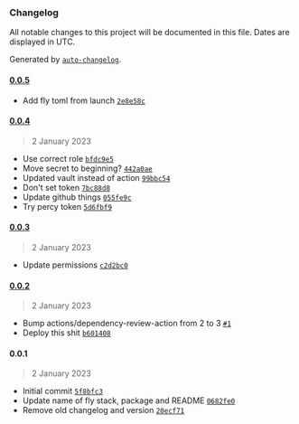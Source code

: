 ### Changelog

All notable changes to this project will be documented in this file. Dates are displayed in UTC.

Generated by [`auto-changelog`](https://github.com/CookPete/auto-changelog).

#### [0.0.5](https://github.com/RBC-Digital-Ltd/draft-fantasy-platform-frontend-remix/compare/0.0.4...0.0.5)

- Add fly toml from launch [`2e8e58c`](https://github.com/RBC-Digital-Ltd/draft-fantasy-platform-frontend-remix/commit/2e8e58cd37667b9d4689ed71e9b09b62b2847542)

#### [0.0.4](https://github.com/RBC-Digital-Ltd/draft-fantasy-platform-frontend-remix/compare/0.0.3...0.0.4)

> 2 January 2023

- Use correct role [`bfdc9e5`](https://github.com/RBC-Digital-Ltd/draft-fantasy-platform-frontend-remix/commit/bfdc9e5d3b4ca0ce917c9a0cb8d63fb42445a021)
- Move secret to beginning? [`442a0ae`](https://github.com/RBC-Digital-Ltd/draft-fantasy-platform-frontend-remix/commit/442a0aeb46fbc86cf3bf231af689118b4d6a4082)
- Updated vault instead of action [`99bbc54`](https://github.com/RBC-Digital-Ltd/draft-fantasy-platform-frontend-remix/commit/99bbc54e115155fbacdc795241c476324d9d2447)
- Don't set token [`7bc88d8`](https://github.com/RBC-Digital-Ltd/draft-fantasy-platform-frontend-remix/commit/7bc88d821883b318f89ca9175f87b23b09ab236d)
- Update github things [`055fe9c`](https://github.com/RBC-Digital-Ltd/draft-fantasy-platform-frontend-remix/commit/055fe9c381041268594e3713238ee3fc643eef8c)
- Try percy token [`5d6fbf9`](https://github.com/RBC-Digital-Ltd/draft-fantasy-platform-frontend-remix/commit/5d6fbf97ba89b0236e7db5ee95b999e6441a1b82)

#### [0.0.3](https://github.com/RBC-Digital-Ltd/draft-fantasy-platform-frontend-remix/compare/0.0.2...0.0.3)

> 2 January 2023

- Update permissions [`c2d2bc0`](https://github.com/RBC-Digital-Ltd/draft-fantasy-platform-frontend-remix/commit/c2d2bc0516c8fd589405bbc9fe48324ea578019d)

#### [0.0.2](https://github.com/RBC-Digital-Ltd/draft-fantasy-platform-frontend-remix/compare/0.0.1...0.0.2)

> 2 January 2023

- Bump actions/dependency-review-action from 2 to 3 [`#1`](https://github.com/RBC-Digital-Ltd/draft-fantasy-platform-frontend-remix/pull/1)
- Deploy this shit [`b601408`](https://github.com/RBC-Digital-Ltd/draft-fantasy-platform-frontend-remix/commit/b60140803fa9800d3dcfdf88db90aaed2b49bcb2)

#### 0.0.1

> 2 January 2023

- Initial commit [`5f8bfc3`](https://github.com/RBC-Digital-Ltd/draft-fantasy-platform-frontend-remix/commit/5f8bfc398ff62f49b3374047b856b43159c1db78)
- Update name of fly stack, package and README [`0682fe0`](https://github.com/RBC-Digital-Ltd/draft-fantasy-platform-frontend-remix/commit/0682fe053cd7734fc71b605035424eb421d99926)
- Remove old changelog and version [`20ecf71`](https://github.com/RBC-Digital-Ltd/draft-fantasy-platform-frontend-remix/commit/20ecf7155fc20c1ded33718ab24fb63df966720c)
